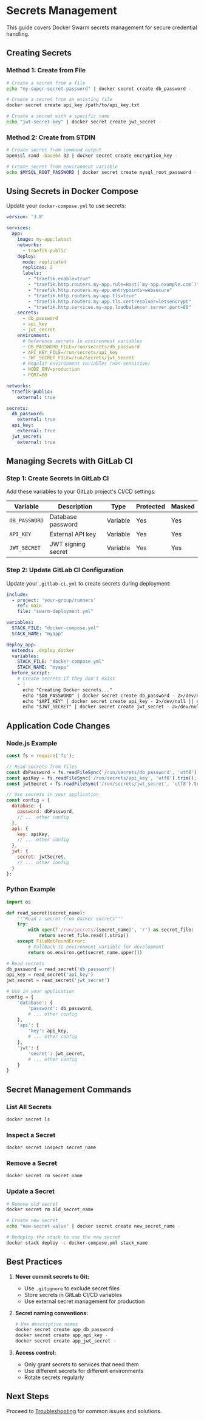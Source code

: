 # Secrets Management

This guide covers Docker Swarm secrets management for secure credential handling.

## Creating Secrets

### Method 1: Create from File

```bash
# Create a secret from a file
echo "my-super-secret-password" | docker secret create db_password -

# Create a secret from an existing file
docker secret create api_key /path/to/api_key.txt

# Create a secret with a specific name
echo "jwt-secret-key" | docker secret create jwt_secret -
```

### Method 2: Create from STDIN

```bash
# Create secret from command output
openssl rand -base64 32 | docker secret create encryption_key -

# Create secret from environment variable
echo $MYSQL_ROOT_PASSWORD | docker secret create mysql_root_password -
```

## Using Secrets in Docker Compose

Update your `docker-compose.yml` to use secrets:

```yaml
version: '3.8'

services:
  app:
    image: my-app:latest
    networks:
      - traefik-public
    deploy:
      mode: replicated
      replicas: 2
      labels:
        - "traefik.enable=true"
        - "traefik.http.routers.my-app.rule=Host(`my-app.example.com`)"
        - "traefik.http.routers.my-app.entrypoints=websecure"
        - "traefik.http.routers.my-app.tls=true"
        - "traefik.http.routers.my-app.tls.certresolver=letsencrypt"
        - "traefik.http.services.my-app.loadbalancer.server.port=80"
    secrets:
      - db_password
      - api_key
      - jwt_secret
    environment:
      # Reference secrets in environment variables
      - DB_PASSWORD_FILE=/run/secrets/db_password
      - API_KEY_FILE=/run/secrets/api_key
      - JWT_SECRET_FILE=/run/secrets/jwt_secret
      # Regular environment variables (non-sensitive)
      - NODE_ENV=production
      - PORT=80

networks:
  traefik-public:
    external: true

secrets:
  db_password:
    external: true
  api_key:
    external: true
  jwt_secret:
    external: true
```

## Managing Secrets with GitLab CI

### Step 1: Create Secrets in GitLab CI

Add these variables to your GitLab project's CI/CD settings:

| Variable | Description | Type | Protected | Masked |
|----------|-------------|------|-----------|--------|
| `DB_PASSWORD` | Database password | Variable | Yes | Yes |
| `API_KEY` | External API key | Variable | Yes | Yes |
| `JWT_SECRET` | JWT signing secret | Variable | Yes | Yes |

### Step 2: Update GitLab CI Configuration

Update your `.gitlab-ci.yml` to create secrets during deployment:

```yaml
include:
  - project: 'your-group/runners'
    ref: main
    file: "swarm-deployment.yml"

variables:
  STACK_FILE: "docker-compose.yml"
  STACK_NAME: "myapp"

deploy_app:
  extends: .deploy_docker
  variables:
    STACK_FILE: "docker-compose.yml"
    STACK_NAME: "myapp"
  before_script:
    # Create secrets if they don't exist
    - |
      echo "Creating Docker secrets..."
      echo "$DB_PASSWORD" | docker secret create db_password - 2>/dev/null || echo "Secret db_password already exists"
      echo "$API_KEY" | docker secret create api_key - 2>/dev/null || echo "Secret api_key already exists"
      echo "$JWT_SECRET" | docker secret create jwt_secret - 2>/dev/null || echo "Secret jwt_secret already exists"
```

## Application Code Changes

### Node.js Example

```javascript
const fs = require('fs');

// Read secrets from files
const dbPassword = fs.readFileSync('/run/secrets/db_password', 'utf8').trim();
const apiKey = fs.readFileSync('/run/secrets/api_key', 'utf8').trim();
const jwtSecret = fs.readFileSync('/run/secrets/jwt_secret', 'utf8').trim();

// Use secrets in your application
const config = {
  database: {
    password: dbPassword,
    // ... other config
  },
  api: {
    key: apiKey,
    // ... other config
  },
  jwt: {
    secret: jwtSecret,
    // ... other config
  }
};
```

### Python Example

```python
import os

def read_secret(secret_name):
    """Read a secret from Docker secrets"""
    try:
        with open(f'/run/secrets/{secret_name}', 'r') as secret_file:
            return secret_file.read().strip()
    except FileNotFoundError:
        # Fallback to environment variable for development
        return os.environ.get(secret_name.upper())

# Read secrets
db_password = read_secret('db_password')
api_key = read_secret('api_key')
jwt_secret = read_secret('jwt_secret')

# Use in your application
config = {
    'database': {
        'password': db_password,
        # ... other config
    },
    'api': {
        'key': api_key,
        # ... other config
    },
    'jwt': {
        'secret': jwt_secret,
        # ... other config
    }
}
```

## Secret Management Commands

### List All Secrets

```bash
docker secret ls
```

### Inspect a Secret

```bash
docker secret inspect secret_name
```

### Remove a Secret

```bash
docker secret rm secret_name
```

### Update a Secret

```bash
# Remove old secret
docker secret rm old_secret_name

# Create new secret
echo "new-secret-value" | docker secret create new_secret_name -

# Redeploy the stack to use the new secret
docker stack deploy -c docker-compose.yml stack_name
```

## Best Practices

1. **Never commit secrets to Git:**
   - Use `.gitignore` to exclude secret files
   - Store secrets in GitLab CI/CD variables
   - Use external secret management for production

2. **Secret naming conventions:**
   ```bash
   # Use descriptive names
   docker secret create app_db_password -
   docker secret create app_api_key -
   docker secret create app_jwt_secret -
   ```

3. **Access control:**
   - Only grant secrets to services that need them
   - Use different secrets for different environments
   - Rotate secrets regularly

## Next Steps

Proceed to [Troubleshooting](09-troubleshooting.md) for common issues and solutions.
